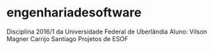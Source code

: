 # engenhariadesoftware
Disciplina 2016/1 da Universidade Federal de Uberlândia
Aluno: Vilson Magner Carrijo Santiago
Projetos de ESOF
